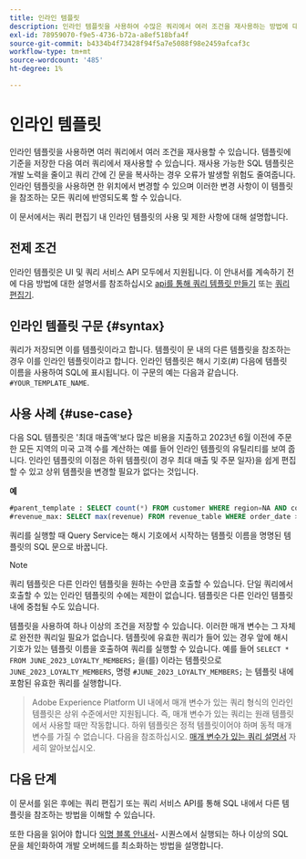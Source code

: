 ```yaml
---
title: 인라인 템플릿
description: 인라인 템플릿을 사용하여 수많은 쿼리에서 여러 조건을 재사용하는 방법에 대해 알아봅니다.
exl-id: 78959070-f9e5-4736-b72a-a8ef518bfa4f
source-git-commit: b4334b4f73428f94f5a7e5088f98e2459afcaf3c
workflow-type: tm+mt
source-wordcount: '485'
ht-degree: 1%

---
```


# 인라인 템플릿

인라인 템플릿을 사용하면 여러 쿼리에서 여러 조건을 재사용할 수 있습니다. 템플릿에 기준을 저장한 다음 여러 쿼리에서 재사용할 수 있습니다. 재사용 가능한 SQL 템플릿은 개발 노력을 줄이고 쿼리 간에 긴 문을 복사하는 경우 오류가 발생할 위험도 줄여줍니다. 인라인 템플릿을 사용하면 한 위치에서 변경할 수 있으며 이러한 변경 사항이 이 템플릿을 참조하는 모든 쿼리에 반영되도록 할 수 있습니다.

이 문서에서는 쿼리 편집기 내 인라인 템플릿의 사용 및 제한 사항에 대해 설명합니다.

## 전제 조건

인라인 템플릿은 UI 및 쿼리 서비스 API 모두에서 지원됩니다. 이 안내서를 계속하기 전에 다음 방법에 대한 설명서를 참조하십시오 [api를 통해 쿼리 템플릿 만들기](../api/query-templates.md#create-a-query-template) 또는 [쿼리 편집기](../ui/user-guide.md#query-authoring).

## 인라인 템플릿 구문 {#syntax}

쿼리가 저장되면 이를 템플릿이라고 합니다. 템플릿이 문 내의 다른 템플릿을 참조하는 경우 이를 인라인 템플릿이라고 합니다. 인라인 템플릿은 해시 기호(#) 다음에 템플릿 이름을 사용하여 SQL에 표시됩니다. 이 구문의 예는 다음과 같습니다. `#YOUR_TEMPLATE_NAME`.

## 사용 사례 {#use-case}

다음 SQL 템플릿은 &#39;최대 매출액&#39;보다 많은 비용을 지출하고 2023년 6월 이전에 주문한 모든 지역의 미국 고객 수를 계산하는 예를 들어 인라인 템플릿의 유틸리티를 보여 줍니다. 인라인 템플릿의 이점은 하위 템플릿(이 경우 최대 매출 및 주문 일자)을 쉽게 편집할 수 있고 상위 템플릿을 변경할 필요가 없다는 것입니다.

**예**

```sql
#parent_template : SELECT count(*) FROM customer WHERE region=NA AND country=US AND revenue > #revenue_max
#revenue_max: SELECT max(revenue) FROM revenue_table WHERE order_date > '01-06-2023'
```

쿼리를 실행할 때 Query Service는 해시 기호에서 시작하는 템플릿 이름을 명명된 템플릿의 SQL 문으로 바꿉니다.

>[!NOTE]
>
>쿼리 템플릿은 다른 인라인 템플릿을 원하는 수만큼 호출할 수 있습니다. 단일 쿼리에서 호출할 수 있는 인라인 템플릿의 수에는 제한이 없습니다. 템플릿은 다른 인라인 템플릿 내에 중첩될 수도 있습니다.

템플릿을 사용하여 하나 이상의 조건을 저장할 수 있습니다. 이러한 매개 변수는 그 자체로 완전한 쿼리일 필요가 없습니다. 템플릿에 유효한 쿼리가 들어 있는 경우 앞에 해시 기호가 있는 템플릿 이름을 호출하여 쿼리를 실행할 수 있습니다. 예를 들어 `SELECT * FROM JUNE_2023_LOYALTY_MEMBERS;` 을(를) 이라는 템플릿으로 `JUNE_2023_LOYALTY_MEMBERS`, 명령  `#JUNE_2023_LOYALTY_MEMBERS;` 는 템플릿 내에 포함된 유효한 쿼리를 실행합니다.

>
>
>Adobe Experience Platform UI 내에서 매개 변수가 있는 쿼리 형식의 인라인 템플릿은 상위 수준에서만 지원됩니다. 즉, 매개 변수가 있는 쿼리는 원래 템플릿에서 사용할 때만 작동합니다. 하위 템플릿은 정적 템플릿이어야 하며 동적 매개 변수를 가질 수 없습니다. 다음을 참조하십시오. [매개 변수가 있는 쿼리 설명서](../ui/parameterized-queries.md) 자세히 알아보십시오.

## 다음 단계

이 문서를 읽은 후에는 쿼리 편집기 또는 쿼리 서비스 API를 통해 SQL 내에서 다른 템플릿을 참조하는 방법을 이해할 수 있습니다.

또한 다음을 읽어야 합니다 [익명 블록 안내서](./anonymous-block.md)- 시퀀스에서 실행되는 하나 이상의 SQL 문을 체인화하여 개발 오버헤드를 최소화하는 방법을 설명합니다.
